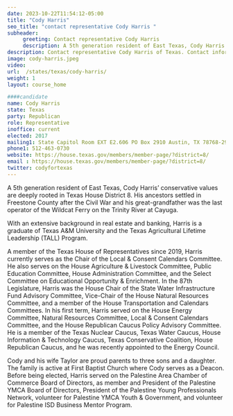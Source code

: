 ```yaml
---
date: 2023-10-22T11:54:12-05:00
title: "Cody Harris"
seo_title: "contact representative Cody Harris "
subheader:
     greeting: Contact representative Cody Harris
     description: A 5th generation resident of East Texas, Cody Harris’ conservative values are deeply rooted in Texas House District 8. His ancestors settled in Freestone County after the Civil War and his great-grandfather was the last operator of the Wildcat Ferry on the Trinity River at Cayuga.
description: Contact representative Cody Harris of Texas. Contact information for Cody Harris includes email address, phone number, and mailing address.
image: cody-harris.jpeg
video:
url:  /states/texas/cody-harris/
weight: 1
layout: course_home

####candidate
name: Cody Harris
state: Texas
party: Republican
role: Representative
inoffice: current
elected: 2017
mailing1: State Capitol Room EXT E2.606 PO Box 2910 Austin, TX 78768-2910
phone1: 512-463-0730
website: https://house.texas.gov/members/member-page/?district=8/
email : https://house.texas.gov/members/member-page/?district=8/
twitter: codyfortexas
---
```


A 5th generation resident of East Texas, Cody Harris’ conservative values are deeply rooted in Texas House District 8. His ancestors settled in Freestone County after the Civil War and his great-grandfather was the last operator of the Wildcat Ferry on the Trinity River at Cayuga.

With an extensive background in real estate and banking, Harris is a graduate of Texas A&M University and the Texas Agricultural Lifetime Leadership (TALL) Program.

A member of the Texas House of Representatives since 2019, Harris currently serves as the Chair of the Local & Consent Calendars Committee. He also serves on the House Agriculture & Livestock Committee, Public Education Committee, House Administration Committee, and the Select Committee on Educational Opportunity & Enrichment. In the 87th Legislature, Harris was the House Chair of the State Water Infrastructure Fund Advisory Committee, Vice-Chair of the House Natural Resources Committee, and a member of the House Transportation and Calendars Committees. In his first term, Harris served on the House Energy Committee, Natural Resources Committee, Local & Consent Calendars Committee, and the House Republican Caucus Policy Advisory Committee. He is a member of the Texas Nuclear Caucus, Texas Water Caucus, House Information & Technology Caucus, Texas Conservative Coalition, House Republican Caucus, and he was recently appointed to the Energy Council.

Cody and his wife Taylor are proud parents to three sons and a daughter. The family is active at First Baptist Church where Cody serves as a Deacon. Before being elected, Harris served on the Palestine Area Chamber of Commerce Board of Directors, as member and President of the Palestine YMCA Board of Directors, President of the Palestine Young Professionals Network, volunteer for Palestine YMCA Youth & Government, and volunteer for Palestine ISD Business Mentor Program.
